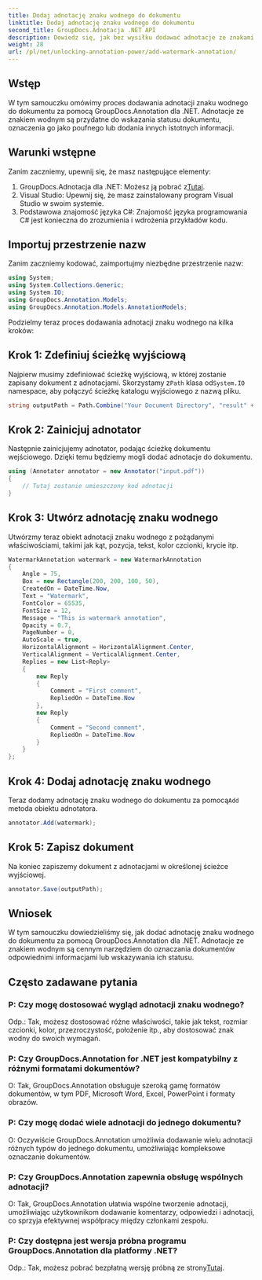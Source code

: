 ```yaml
---
title: Dodaj adnotację znaku wodnego do dokumentu
linktitle: Dodaj adnotację znaku wodnego do dokumentu
second_title: GroupDocs.Adnotacja .NET API
description: Dowiedz się, jak bez wysiłku dodawać adnotacje ze znakami wodnymi do dokumentów, korzystając z GroupDocs.Annotation dla .NET. Zwiększ przejrzystość i bezpieczeństwo dokumentów.
weight: 28
url: /pl/net/unlocking-annotation-power/add-watermark-annotation/
---
```

## Wstęp
W tym samouczku omówimy proces dodawania adnotacji znaku wodnego do dokumentu za pomocą GroupDocs.Annotation dla .NET. Adnotacje ze znakiem wodnym są przydatne do wskazania statusu dokumentu, oznaczenia go jako poufnego lub dodania innych istotnych informacji.

## Warunki wstępne

Zanim zaczniemy, upewnij się, że masz następujące elementy:

1.  GroupDocs.Adnotacja dla .NET: Możesz ją pobrać z[Tutaj](https://releases.groupdocs.com/annotation/net/).
2. Visual Studio: Upewnij się, że masz zainstalowany program Visual Studio w swoim systemie.
3. Podstawowa znajomość języka C#: Znajomość języka programowania C# jest konieczna do zrozumienia i wdrożenia przykładów kodu.

## Importuj przestrzenie nazw

Zanim zaczniemy kodować, zaimportujmy niezbędne przestrzenie nazw:

```csharp
using System;
using System.Collections.Generic;
using System.IO;
using GroupDocs.Annotation.Models;
using GroupDocs.Annotation.Models.AnnotationModels;
```

Podzielmy teraz proces dodawania adnotacji znaku wodnego na kilka kroków:

## Krok 1: Zdefiniuj ścieżkę wyjściową

 Najpierw musimy zdefiniować ścieżkę wyjściową, w której zostanie zapisany dokument z adnotacjami. Skorzystamy z`Path` klasa od`System.IO` namespace, aby połączyć ścieżkę katalogu wyjściowego z nazwą pliku.

```csharp
string outputPath = Path.Combine("Your Document Directory", "result" + Path.GetExtension("input.pdf"));
```

## Krok 2: Zainicjuj adnotator

Następnie zainicjujemy adnotator, podając ścieżkę dokumentu wejściowego. Dzięki temu będziemy mogli dodać adnotacje do dokumentu.

```csharp
using (Annotator annotator = new Annotator("input.pdf"))
{
    // Tutaj zostanie umieszczony kod adnotacji
}
```

## Krok 3: Utwórz adnotację znaku wodnego

Utwórzmy teraz obiekt adnotacji znaku wodnego z pożądanymi właściwościami, takimi jak kąt, pozycja, tekst, kolor czcionki, krycie itp.

```csharp
WatermarkAnnotation watermark = new WatermarkAnnotation
{
    Angle = 75,
    Box = new Rectangle(200, 200, 100, 50),
    CreatedOn = DateTime.Now,
    Text = "Watermark",
    FontColor = 65535,
    FontSize = 12,
    Message = "This is watermark annotation",
    Opacity = 0.7,
    PageNumber = 0,
    AutoScale = true,
    HorizontalAlignment = HorizontalAlignment.Center,
    VerticalAlignment = VerticalAlignment.Center,
    Replies = new List<Reply>
    {
        new Reply
        {
            Comment = "First comment",
            RepliedOn = DateTime.Now
        },
        new Reply
        {
            Comment = "Second comment",
            RepliedOn = DateTime.Now
        }
    }
};
```

## Krok 4: Dodaj adnotację znaku wodnego

 Teraz dodamy adnotację znaku wodnego do dokumentu za pomocą`Add` metoda obiektu adnotatora.

```csharp
annotator.Add(watermark);
```

## Krok 5: Zapisz dokument

Na koniec zapiszemy dokument z adnotacjami w określonej ścieżce wyjściowej.

```csharp
annotator.Save(outputPath);
```

## Wniosek

W tym samouczku dowiedzieliśmy się, jak dodać adnotację znaku wodnego do dokumentu za pomocą GroupDocs.Annotation dla .NET. Adnotacje ze znakiem wodnym są cennym narzędziem do oznaczania dokumentów odpowiednimi informacjami lub wskazywania ich statusu.

## Często zadawane pytania

### P: Czy mogę dostosować wygląd adnotacji znaku wodnego?

Odp.: Tak, możesz dostosować różne właściwości, takie jak tekst, rozmiar czcionki, kolor, przezroczystość, położenie itp., aby dostosować znak wodny do swoich wymagań.

### P: Czy GroupDocs.Annotation for .NET jest kompatybilny z różnymi formatami dokumentów?

O: Tak, GroupDocs.Annotation obsługuje szeroką gamę formatów dokumentów, w tym PDF, Microsoft Word, Excel, PowerPoint i formaty obrazów.

### P: Czy mogę dodać wiele adnotacji do jednego dokumentu?

O: Oczywiście GroupDocs.Annotation umożliwia dodawanie wielu adnotacji różnych typów do jednego dokumentu, umożliwiając kompleksowe oznaczanie dokumentów.

### P: Czy GroupDocs.Annotation zapewnia obsługę wspólnych adnotacji?

O: Tak, GroupDocs.Annotation ułatwia wspólne tworzenie adnotacji, umożliwiając użytkownikom dodawanie komentarzy, odpowiedzi i adnotacji, co sprzyja efektywnej współpracy między członkami zespołu.

### P: Czy dostępna jest wersja próbna programu GroupDocs.Annotation dla platformy .NET?

 Odp.: Tak, możesz pobrać bezpłatną wersję próbną ze strony[Tutaj](https://releases.groupdocs.com/).